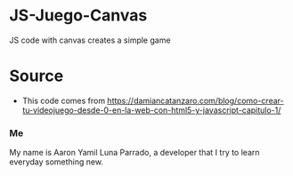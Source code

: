 # JS-Juego-Canvas

JS code with canvas creates a simple game

# Source

- This code comes from https://damiancatanzaro.com/blog/como-crear-tu-videojuego-desde-0-en-la-web-con-html5-y-javascript-capitulo-1/

### Me

My name is Aaron Yamil Luna Parrado, a developer that I try to learn everyday something new.
